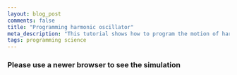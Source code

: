 ```yaml
---
layout: blog_post
comments: false
title: "Programming harmonic oscillator"
meta_description: "This tutorial shows how to program the motion of harmonic oscillator."
tags: programming science
---
```


<canvas class="HarmonicOscillator-canvas">
</canvas>

<h3 class="isHidden" id="CanvasNotSupportedMessage">Please use a newer browser to see the simulation</h3>


<!-- <div class='HarmonicOscillator'>
  <div class='HarmonicOscillator-box'></div><img class='HarmonicOscillator-springRight'
    src="/image/blog/2016-02-06-programming-harmonic-oscillator/harmonic_oscillator_spring.png">
</div> -->

<script>

// Request Animatino Frame polyfill
// https://gist.github.com/paulirish/1579671
//
// http://paulirish.com/2011/requestanimationframe-for-smart-animating/
// http://my.opera.com/emoller/blog/2011/12/20/requestanimationframe-for-smart-er-animating

// requestAnimationFrame polyfill by Erik Möller. fixes from Paul Irish and Tino Zijdel

// MIT license

(function() {
    var lastTime = 0;
    var vendors = ['ms', 'moz', 'webkit', 'o'];
    for(var x = 0; x < vendors.length && !window.requestAnimationFrame; ++x) {
        window.requestAnimationFrame = window[vendors[x]+'RequestAnimationFrame'];
        window.cancelAnimationFrame = window[vendors[x]+'CancelAnimationFrame']
                                   || window[vendors[x]+'CancelRequestAnimationFrame'];
    }

    if (!window.requestAnimationFrame)
        window.requestAnimationFrame = function(callback, element) {
            var currTime = new Date().getTime();
            var timeToCall = Math.max(0, 16 - (currTime - lastTime));
            var id = window.setTimeout(function() { callback(currTime + timeToCall); },
              timeToCall);
            lastTime = currTime + timeToCall;
            return id;
        };

    if (!window.cancelAnimationFrame)
        window.cancelAnimationFrame = function(id) {
            clearTimeout(id);
        };
}());

// ----------------------

(function(){
  function start(canvas, context) {
    var canvasHeight = 100;
    var boxSize = 50;

    var colors = {
      box: "#ffb100",
      boxBorder: "#a66000",
      middleLine: "#ff6c00"
    }

    var xDisplacement = 0.0;
    var isMovingRight = true;

    // Resize the canvas
    // ----------------------

    function fitToContainer(canvas){
      canvas.style.width='100%';
      canvas.style.height= canvasHeight + 'px';
      canvas.width  = canvas.offsetWidth;
      canvas.height = canvas.offsetHeight;
    }

    window.addEventListener('resize', function(event){
      console.log("resizing");
      fitToContainer(canvas);
      draw();
    });

    fitToContainer(canvas);

    // Draw
    // ----------------------

    //
    // Draw a box at position. Position is a value from -1 to 1.
    // Value 0 corresponds to the central position, while -1 and 1 are the left and right respectively.
    function drawBox(position) {
      var boxTopY = Math.floor((canvasHeight - boxSize) / 2);
      var boxSpaceWidth = canvas.width - boxSize;

      var middleX = boxSpaceWidth * (position + 1) / 2;

      // Rectangle
      context.fillStyle = colors.box;
      context.fillRect(middleX, boxTopY, boxSize, boxSize);

      // Border around rectangle
      context.lineWidth = 1;
      context.strokeStyle = colors.boxBorder;
      context.setLineDash([1, 0]);
      context.strokeRect(middleX + .5, boxTopY + .5, boxSize - 1, boxSize - 1)
    }

    // Draw vertical line in the middle
    function drawMiddleLine() {
      var middleX = Math.floor(canvas.width / 2);

      context.beginPath();
      context.moveTo(middleX, 0);
      context.lineTo(middleX, canvas.height);
      context.lineWidth = 2;
      context.strokeStyle = "#ff6c00";
      context.setLineDash([2,3]);
      context.stroke();
    }

    function draw() {
      context.clearRect(0, 0, canvas.width, canvas.height)
      drawMiddleLine();
      drawBox(xDisplacement);
    }

    function updatePosition() {
      if (isMovingRight) {
        if (xDisplacement >= 1) {
          isMovingRight = false;
        }
      } else {
        if (xDisplacement <= -1) {
          isMovingRight = true;
        }
      }

      if (isMovingRight) {
        xDisplacement += 0.03;
      } else {
        xDisplacement -= 0.03;
      }
    }

    function animate() {
      updatePosition();
      draw();
      window.requestAnimationFrame(animate)
    }

    animate();
  }

  function init() {
    var canvas = document.querySelector(".HarmonicOscillator-canvas");

    if (!!(canvas && canvas.getContext && canvas.getContext('2d'))) {
      var context = canvas.getContext("2d");
      start(canvas, context);
    } else {
      // Canvas is not supported
      document.getElementById("CanvasNotSupportedMessage").className = "";
    }
  }

  init();
}());

// var box = document.querySelector(".HarmonicOscillator-box");
// var positionPercent = 0;
// var isMovingForward = true;


// function updatePosition() {
//   if (isMovingForward) {
//     if (positionPercent == 100) {
//       isMovingForward = false;
//     }
//   } else {
//     if (positionPercent == 0) {
//       isMovingForward = true;
//     }
//   }

//   if (isMovingForward) {
//     positionPercent += 1;
//   } else {
//     positionPercent -= 1;
//   }
// }

// function animate() {
//   updatePosition();
//   box.style.left = positionPercent + "%";
//   window.requestAnimationFrame(animate)
// }

// window.onload = function() { window.requestAnimationFrame(animate); }

</script>

<style>

.HarmonicOscillator {
  position: relative;
  margin: 0 25px 0 25px;
  padding: 10px 0 10px 0;
  border: 1px solid #ff6c00;
}

.HarmonicOscillator-box {
  display: inline-block;
  position: relative;
  left: 40%;
  -webkit-transform: translate(-50%, 0);;
  transform: translate(-50%, 0);
  vertical-align: middle;

  width: 50px;
  height: 50px;
  border: 1px solid #a66000;
  background-color: #ffb100;
  z-index: -1;
}

.HarmonicOscillator-springRight {
  display: inline-block;
  position: relative;
  width: 10%;
  height: 30px;
  padding-right: 25px;
  margin-left: -25px;
  left: 40%;
 /* -webkit-transform: translate(-25px, 0);
  transform: translate(-25px, 0);*/
  vertical-align: middle;
  z-index: -1;
}

/* Vertical line in the center */
.HarmonicOscillator:after {
  content: "";
  position: absolute;
  z-index: -1;
  top: 0;
  bottom: 0;
  left: 50%;
  border-left: 2px dotted #ff6c00;
  -webkit-transform: translate(-50%, 0);
  transform: translate(-50%, 0);
}

</style>

